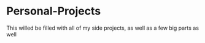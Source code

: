 # Personal-Projects
This willed be filled with all of my side projects, as well as a few big parts as well
